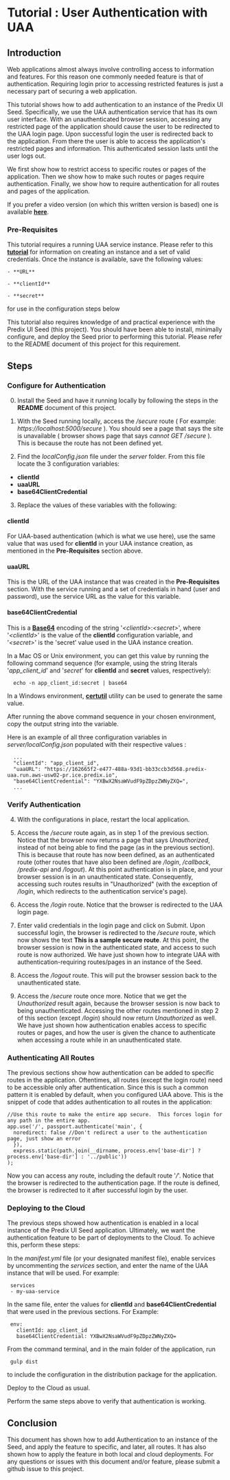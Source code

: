 # Tutorial : User Authentication with UAA

## Introduction
Web applications almost always involve controlling access to information and features.  For this reason one commonly needed feature is that of authentication.  Requiring login prior to accessing restricted features is just a necessary part of securing a web application.

This tutorial shows how to add authentication to an instance of the Predix UI Seed.  Specifically, we use the UAA authentication service that has its own user interface.  With an unauthenticated browser session, accessing any restricted page of the application should cause the user to be redirected to the UAA login page.  Upon successful login the user is redirected back to the application.  From there the user is able to access the application's restricted pages and information.  This authenticated session lasts until the user logs out.  

We first show how to restrict access to specific routes or pages of the application.  Then we show how to make such routes or pages require authentication.  Finally, we show how to require authentication for all routes and pages of the application.

If you prefer a video version (on which this written version is based) one is available [**here**](https://youtu.be/AiJ2IFJoTHg?list=PLibNgo_CBeuujvRV26_uLTksm1ezh7oGd).

### Pre-Requisites
This tutorial requires a running UAA service instance.  Please refer to this [**tutorial**](https://www.predix.io/resources/tutorials/tutorial-details.html?tutorial_id=1544&tag=1605&journey=Build%20a%20basic%20application&resources=1580,1569,1523,1544,1547,1549,1556,1553,1570) for information on creating an instance and a set of valid credentials.  Once the instance is available, save the following values:

    - **URL**

    - **clientId**

    - **secret**
    
for use in the configuration steps below

This tutorial also requires knowledge of and practical experience with the Predix UI Seed (this project).  You should have been able to install, minimally configure, and deploy the Seed prior to performing this tutorial.  Please refer to the README document of this project for this requirement.

## Steps
### Configure for Authentication
0. Install the Seed and have it running locally by following the steps in the **README** document of this project.
1. With the Seed running locally, access the */secure* route ( For example: *https://localhost:5000/secure* ).  You should see a page that says the site is unavailable ( browser shows page that says *cannot GET /secure* ).  This is because the route has not been defined yet.

2. Find the *localConfig.json* file under the *server* folder.  From this file locate the 3 configuration variables:
  - **clientId**
  - **uaaURL**
  - **base64ClientCredential**
3. Replace the values of these variables with the following:

  #### clientId
  For UAA-based authentication (which is what we use here), use the same value that was used for **clientId** in your UAA instance creation, as mentioned in the **Pre-Requisites** section above.

  #### uaaURL
  This is the URL of the UAA instance that was created in the **Pre-Requisites** section.  With the service running and a set of credentials in hand (user and password), use the service URL as the value for this variable.

  #### base64ClientCredential
  This is a [**Base64**](https://en.wikipedia.org/wiki/Base64) encoding of the string '*\<clientId\>*:*\<secret\>*', where '*\<clientId\>*' is the value of the **clientId** configuration variable, and '*\<secret\>*' is the 'secret' value used in the UAA instance creation.  

  In a Mac OS or Unix environment, you can get this value by running the following command sequence (for example, using the string literals '*app_client_id*' and '*secret*' for **clientId** and **secret** values, respectively):
  ```
    echo -n app_client_id:secret | base64
  ```
  In a Windows environment, [**certutil**](https://technet.microsoft.com/en-us/library/cc732443\(v=ws.11\).aspx) utility can be used to generate the same value.

  After running the above command sequence in your chosen environment, copy the output string into the variable.

  Here is an example of all three configuration variables in *server/localConfig.json* populated with their respective values :

  ```
    ...
    "clientId": "app_client_id",
    "uaaURL": "https://162665f2-e477-488a-93d1-bb33ccb3d568.predix-uaa.run.aws-usw02-pr.ice.predix.io",
    "base64ClientCredential": "YXBwX2NsaWVudF9pZDpzZWNyZXQ=",
    ...
  ```

### Verify Authentication
4. With the configurations in place, restart the local application.


5. Access the */secure* route again, as in step 1 of the previous section.  Notice that the browser now returns a page that says  *Unauthorized*, instead of not being able to find the page (as in the previous section).  This is because that route has now been defined, as an authenticated route (other routes that have also been defined are */login*, */callback*, */predix-api* and */logout*).  At this point authentication is in place, and your browser session is in an unauthenticated state.  Consequently, accessing such routes results in "Unauthorized" (with the exception of */login*, which redirects to the authentication service's page).

6. Access the */login* route.  Notice that the browser is redirected to the UAA login page.

7. Enter valid credentials in the login page and click on Submit.  Upon successful login, the browser is redirected to the */secure* route, which now shows the text **This is a sample secure route**.  At this point, the browser session is now in the authenticated state, and access to such route is now authorized.  We have just shown how to integrate UAA with authentication-requiring routes/pages in an instance of the Seed.

8. Access the */logout* route.  This will put the browser session back to the unauthenticated state.

9. Access the */secure* route once more.  Notice that we get the *Unauthorized* result again, because the browser session is now back to being unauthenticated.  Accessing the other routes mentioned in step 2 of this section (except */login*) should now return *Unauthorized* as well.  We have just shown how authentication enables access to specific routes or pages, and how the user is given the chance to authenticate when accessing a route while in an unauthenticated state.

### Authenticating All Routes
The previous sections show how authentication can be added to specific routes in the application.  Oftentimes, all routes (except the login route) need to be accessible only after authentication.  Since this is such a common pattern it is enabled by default, when you configured UAA above.  This is the snippet of code that addes authentication to all routes in the application:

```
//Use this route to make the entire app secure.  This forces login for any path in the entire app.
app.use('/', passport.authenticate('main', {
  noredirect: false //Don't redirect a user to the authentication page, just show an error
  }),
  express.static(path.join(__dirname, process.env['base-dir'] ? process.env['base-dir'] : '../public'))
);
```

Now you can access any route, including the default route '*/*'.  Notice that the browser is redirected to the authentication page.  If the route is defined, the browser is redirected to it after successful login by the user.

### Deploying to the Cloud
The previous steps showed how authentication is enabled in a local instance of the Predix UI Seed application.  Ultimately, we want the authentication feature to be part of deployments to the Cloud.  To achieve this, perform these steps:

In the *manifest.yml* file (or your designated manifest file), enable services by uncommenting the *services* section, and enter the name of the UAA instance that will be used.  For example:

   ```
    services
    - my-uaa-service
   ```

In the same file, enter the values for **clientId** and **base64ClientCredential** that were used in the previous sections.  For Example:

   ```
    env:
      clientId: app_client_id
      base64ClientCredential: YXBwX2NsaWVudF9pZDpzZWNyZXQ=
   ```

From the command terminal, and in the main folder of the application, run

   ```
    gulp dist
   ```

to include the configuration in the distribution package for the application.  

Deploy to the Cloud as usual.  

Perform the same steps above to verify that authentication is working.

## Conclusion

This document has shown how to add Authentication to an instance of the Seed, and apply the feature to specific, and later, all routes.  It has also shown how to apply the feature in both local and cloud deployments.  For any questions or issues with this document and/or feature, please submit a github issue to this project.
